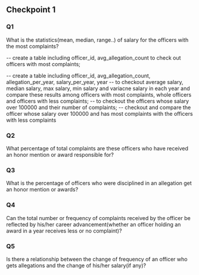 ## Checkpoint 1

### Q1 ###

What is the statistics(mean, median, range..) of salary for the officers with the most complaints?

-- create a table including officer_id, avg_allegation_count to check out officers with most complaints;

-- create a table including officer_id, avg_allegation_count, allegation_per_year, salary_per_year, year 
-- to checkout average salary, median salary, max salary, min salary and variacne salary in each year and compare these results among officers with most complaints, whole officers and officers with less complaints;
-- to checkout the officers whose salary over 100000 and their number of complaints;
-- checkout and compare the officer whose salary over 100000 and has most complaints with the officers with less complaints 

### Q2 ###

What percentage of total complaints are these officers who have received an honor mention or award responsible for?

### Q3 ###

What is the percentage of officers who were disciplined in an allegation get an honor mention or awards?

### Q4 ###

Can the total number or frequency of complaints received by the officer be reflected by his/her career advancement(whether an officer holding an award in a year receives less or no complaint)?

### Q5 ###

Is there a relationship between the change of frequency of an officer who gets allegations and the change of his/her salary(if any)?
